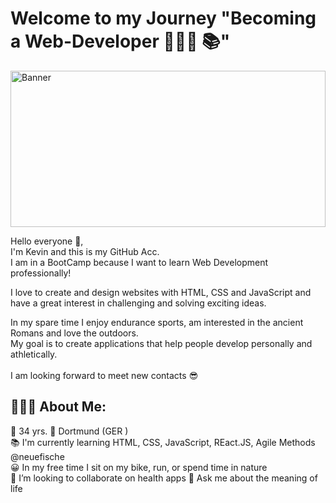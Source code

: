 # Welcome to my Journey "Becoming a Web-Developer 🧑🏽‍💻 📚"

<img src="https://www.9series.com/img/services/full-stack/best%20Full%20Stack%20development%20company%20in%20India.jpg" alt="Banner" width="100%" height="250">  

Hello everyone 👋, <br>
I'm Kevin and this is my GitHub Acc.
<br>
I am in a BootCamp because I want to learn Web Development professionally!<br>
<p> I love to create and design websites with HTML, CSS and JavaScript and have a great interest in challenging and solving exciting ideas.<br></p> 
In my spare time I enjoy endurance sports, am interested in the ancient Romans and love the outdoors. <br>
My goal is to create applications that help people develop personally and athletically. <br> 
<br> I am looking forward to meet new contacts 😎

## 🧑🏽‍💻 About Me:
🔘 34 yrs. 
📍 Dortmund (GER ) <br>
📚 I'm currently learning HTML, CSS, JavaScript, REact.JS, Agile Methods @neuefische <br>
😀 In my free time I sit on my bike, run, or spend time in nature <br>
👯 I’m looking to collaborate on health apps
💬 Ask me about the meaning of life <br>



